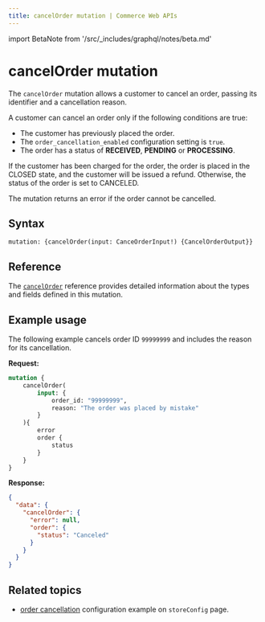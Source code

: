 ```yaml
---
title: cancelOrder mutation | Commerce Web APIs
---
```

import BetaNote from '/src/_includes/graphql/notes/beta.md'

<BetaNote />

# cancelOrder mutation

The `cancelOrder` mutation allows a customer to cancel an order, passing its identifier and a cancellation reason.

A customer can cancel an order only if the following conditions are true:

 * The customer has previously placed the order.
 * The `order_cancellation_enabled` configuration setting is `true`.
 * The order has a status of **RECEIVED**, **PENDING** or **PROCESSING**.

If the customer has been charged for the order, the order is placed in the CLOSED state, and the customer will be issued a refund. Otherwise, the status of the order is set to CANCELED.

The mutation returns an error if the order cannot be cancelled.

## Syntax

`mutation: {cancelOrder(input: CanceOrderInput!) {CancelOrderOutput}}`

## Reference

The [`cancelOrder`](https://developer.adobe.com/commerce/webapi/graphql-api/index.html#mutation-cancelOrder) reference provides detailed information about the types and fields defined in this mutation.

## Example usage

The following example cancels order ID `99999999` and includes the reason for its cancellation.

**Request:**

```graphql
mutation {
    cancelOrder(
        input: {
            order_id: "99999999",
            reason: "The order was placed by mistake"
        }
    ){
        error
        order {
            status
        }
    }
}
```

**Response:**

```json
{
  "data": {
    "cancelOrder": {
      "error": null,
      "order": {
        "status": "Canceled"
      }
    }
  }
}
```

## Related topics

 * [order cancellation](/src/pages/graphql/schema/store/queries/store-config.md#query-a-stores-order-cancellation-configuration) configuration example on `storeConfig` page.
